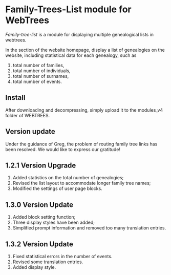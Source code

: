 Family-Trees-List module for WebTrees
=====================================
*Family-tree-list* is a module for displaying multiple genealogical lists in webtrees.

In the section of the website homepage, display a list of genealogies on the website, including statistical data for each genealogy, such as 
1. total number of families,
2. total number of individuals,
3. total number of surnames,
4. total number of events.

Install
----------
After downloading and decompressing, simply upload it to the modules_v4 folder of WEBTREES.

Version update
---------------
Under the guidance of Greg, the problem of routing family tree links has been resolved. We would like to express our gratitude!

1.2.1 Version Upgrade
---------------------
1. Added statistics on the total number of genealogies;
2. Revised the list layout to accommodate longer family tree names;
3. Modified the settings of user page blocks.


1.3.0 Version Update
---------------------
1. Added block setting function;
2. Three display styles have been added;
3. Simplified prompt information and removed too many translation entries.


1.3.2 Version Update
---------------------
1. Fixed statistical errors in the number of events.
2. Revised some translation entries.
3. Added display style.
